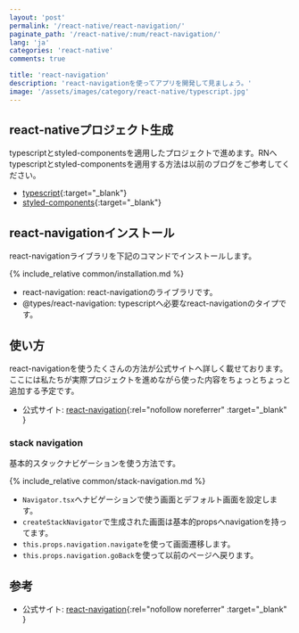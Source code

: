 ```yaml
---
layout: 'post'
permalink: '/react-native/react-navigation/'
paginate_path: '/react-native/:num/react-navigation/'
lang: 'ja'
categories: 'react-native'
comments: true

title: 'react-navigation'
description: 'react-navigationを使ってアプリを開発して見ましょう。'
image: '/assets/images/category/react-native/typescript.jpg'
---
```



## react-nativeプロジェクト生成
typescriptとstyled-componentsを適用したプロジェクトで進めます。RNへtypescriptとstyled-componentsを適用する方法は以前のブログをご参考してください。
- [typescript]({{site.url}}/{{page.categories}}/typescript/){:target="_blank"}
- [styled-components]({{site.url}}/{{page.categories}}/styled-components/){:target="_blank"}

## react-navigationインストール
react-navigationライブラリを下記のコマンドでインストールします。

{% include_relative common/installation.md %}

- react-navigation: react-navigationのライブラリです。
- @types/react-navigation: typescriptへ必要なreact-navigationのタイプです。

## 使い方
react-navigationを使うたくさんの方法が公式サイトへ詳しく載せております。ここには私たちが実際プロジェクトを進めながら使った内容をちょっとちょっと追加する予定です。
- 公式サイト: [react-navigation](https://reactnavigation.org/docs){:rel="nofollow noreferrer" :target="_blank" }

### stack navigation
基本的スタックナビゲーションを使う方法です。

{% include_relative common/stack-navigation.md %}

- ```Navigator.tsx```へナビゲーションで使う画面とデフォルト画面を設定します。
- ```createStackNavigator```で生成された画面は基本的propsへnavigationを持ってます。
- ```this.props.navigation.navigate```を使って画面遷移します。
- ```this.props.navigation.goBack```を使って以前のページへ戻ります。

## 参考
- 公式サイト: [react-navigation](https://reactnavigation.org/docs){:rel="nofollow noreferrer" :target="_blank" }